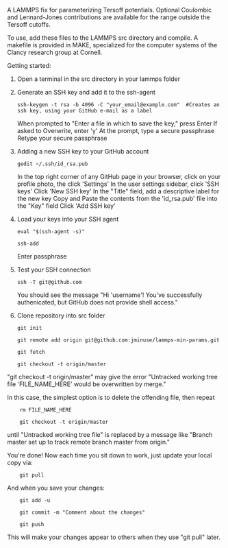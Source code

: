 A LAMMPS fix for parameterizing Tersoff potentials. Optional Coulombic and Lennard-Jones contributions are available for the range outside the Tersoff cutoffs. 

To use, add these files to the LAMMPS src directory and compile. A makefile is provided in MAKE, specialized for the computer systems of the Clancy research group at Cornell. 

Getting started:

1.	Open a terminal in the src directory in your lammps folder

2.	Generate an SSH key and add it to the ssh-agent

		ssh-keygen -t rsa -b 4096 -C "your_email@example.com"  #Creates an ssh key, using your GitHub e-mail as a label
		
	When prompted to "Enter a file in which to save the key," press Enter
	If asked to Overwrite, enter 'y'
	At the prompt, type a secure passphrase
	Retype your secure passphrase
	
3.	Adding a new SSH key to your GitHub account

		gedit ~/.ssh/id_rsa.pub
	
	In the top right corner of any GitHub page in your browser, click on your profile photo, the click 'Settings'
	In the user settings sidebar, click 'SSH keys'
	Click 'New SSH key'
	In the "Title" field, add a descriptive label for the new key
	Copy and Paste the contents from the 'id_rsa.pub' file into the "Key" field
	Click 'Add SSH key'
	
4.	Load your keys into your SSH agent
	
		eval "$(ssh-agent -s)"
		
		ssh-add
		
	Enter passphrase
	
5.	Test your SSH connection

		ssh -T git@github.com
		
	You should see the message "Hi 'username'! You've successfully authenicated, but GitHub does not provide shell access."

6.	Clone repository into src folder
	
		git init
		
		git remote add origin git@github.com:jminuse/lammps-min-params.git
		
		git fetch
		
		git checkout -t origin/master

"git checkout -t origin/master" may give the error "Untracked working tree file 'FILE_NAME_HERE' would be overwritten by merge."

In this case, the simplest option is to delete the offending file, then repeat

		rm FILE_NAME_HERE

		git checkout -t origin/master 

until "Untracked working tree file" is replaced by a message like "Branch master set up to track remote branch master from origin."

You're done! Now each time you sit down to work, just update your local copy via:

		git pull

And when you save your changes:

		git add -u

		git commit -m "Comment about the changes"

		git push

This will make your changes appear to others when they use "git pull" later.

